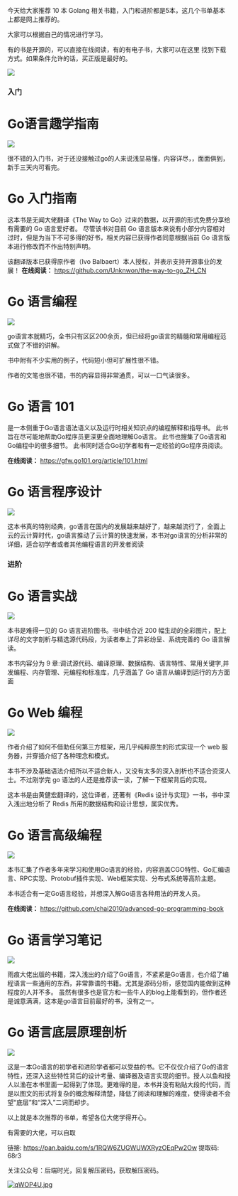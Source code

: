 今天给大家推荐 10 本 Golang 相关书籍，入门和进阶都是5本，这几个书单基本上都是网上推荐的。

大家可以根据自己的情况进行学习。

有的书是开源的，可以直接在线阅读，有的有电子书，大家可以在这里  找到下载方式。如果条件允许的话，买正版是最好的。

![](https://cdn.jsdelivr.net/gh/yongxinz/picb@main/data/Go&#32;书籍推荐.png)

### 入门

# Go语言趣学指南

![](https://cdn.jsdelivr.net/gh/yongxinz/picb@main/data/gobook-1.png)

很不错的入门书，对于还没接触过go的人来说浅显易懂，内容详尽，，面面俱到，新手三天内可看完。

# Go 入门指南

这本书是无闻大佬翻译《The Way to Go》过来的数据，以开源的形式免费分享给有需要的 Go 语言爱好者。
尽管该书对目前 Go 语言版本来说有小部分内容相对过时，但是为当下不可多得的好书，相关内容已获得作者同意根据当前 Go 语言版本进行修改而不作出特别声明。

该翻译版本已获得原作者（Ivo Balbaert）本人授权，并表示支持开源事业的发展！
**在线阅读：** https://github.com/Unknwon/the-way-to-go_ZH_CN

# Go 语言编程

![](https://cdn.jsdelivr.net/gh/yongxinz/picb@main/data/gobook-2.png)

go语言本就精巧，全书只有区区200余页，但已经将go语言的精髓和常用编程范式做了不错的讲解。

书中附有不少实用的例子，代码短小但可扩展性很不错。

作者的文笔也很不错，书的内容显得非常通贯，可以一口气读很多。

# Go 语言 101

是一本侧重于Go语言语法语义以及运行时相关知识点的编程解释和指导书。 
此书旨在尽可能地帮助Go程序员更深更全面地理解Go语言。 此书也搜集了Go语言和Go编程中的很多细节。 
此书同时适合Go初学者和有一定经验的Go程序员阅读。


**在线阅读：** https://gfw.go101.org/article/101.html

# Go 语言程序设计

![](https://cdn.jsdelivr.net/gh/yongxinz/picb@main/data/gobook-3.png)

这本书真的特别经典，go语言在国内的发展越来越好了，越来越流行了，全面上云的云计算时代，go语言推动了云计算的快速发展，本书对go语言的分析非常的详细，适合初学者或者其他编程语言的开发者阅读

### 进阶

# Go 语言实战

![](https://cdn.jsdelivr.net/gh/yongxinz/picb@main/data/gobook-4.png)

本书是难得一见的 Go 语言进阶图书。书中结合近 200 幅生动的全彩图片，配上详尽的文字剖析与精选源代码段，为读者奉上了异彩纷呈、系统完善的 Go 语言解读。

本书内容分为 9 章:调试源代码、编译原理、数据结构、语言特性、常用关键字,并发编程、内存管理、元编程和标准库，几乎涵盖了 Go 语言从编译到运行的方方面面


# Go Web 编程

![](https://cdn.jsdelivr.net/gh/yongxinz/picb@main/data/gobook-5.png)

作者介绍了如何不借助任何第三方框架，用几乎纯粹原生的形式实现一个 web 服务器，并穿插介绍了各种理念和模式。

本书不涉及基础语法介绍所以不适合新人，又没有太多的深入剖析也不适合资深人士。不过刚学完 go 语法的人还是推荐读一读，了解一下框架背后的实现。

这本书是由黄健宏翻译的，这位译者，还著有《Redis 设计与实现》一书，书中深入浅出地分析了 Redis 所用的数据结构和设计思想，属实优秀。

# Go 语言高级编程

![](https://cdn.jsdelivr.net/gh/yongxinz/picb@main/data/gobook-6.png)

本书汇集了作者多年来学习和使用Go语言的经验，内容涵盖CGO特性、Go汇编语言、RPC实现、Protobuf插件实现、Web框架实现、分布式系统等高阶主题。

本书适合有一定Go语言经验，并想深入解Go语言各种用法的开发人员。

**在线阅读：** https://github.com/chai2010/advanced-go-programming-book

# Go 语言学习笔记

![](https://cdn.jsdelivr.net/gh/yongxinz/picb@main/data/gobook-7.png)

雨痕大佬出版的书籍，深入浅出的介绍了Go语言，不紧紧是Go语言，也介绍了编程语言一些通用的东西，非常靠谱的书籍。尤其是源码分析，感觉国内能做到这种程度的人并不多。
虽然有很多也是官方和一些牛人的blog上能看到的，但作者还是诚意满满，这本是go语言目前最好的书，没有之一。

# Go 语言底层原理剖析

![](https://cdn.jsdelivr.net/gh/yongxinz/picb@main/data/gobook-8.png)

这是一本Go语言的初学者和进阶学者都可以受益的书。它不仅仅介绍了Go的语言特性，还深入这些特性背后的设计考量、编译器及语言实现的细节。授人以鱼和授人以渔在本书里面一起得到了体现。更难得的是，本书并没有粘贴大段的代码，而是以图文的形式将复杂的概念解释清楚，降低了阅读和理解的难度，使得读者不会望“底层”和“深入”二词而却步。

以上就是本次推荐的书单，希望各位大佬学得开心。

有需要的大佬，可以自取

链接: https://pan.baidu.com/s/1RQW6ZUGWUWXRyzOEqPw2Ow 提取码: 68r3

关注公众号：后端时光，回复解压密码，获取解压密码。

[![qWOP4U.jpg](https://s1.ax1x.com/2022/03/31/qWOP4U.jpg)](https://imgtu.com/i/qWOP4U)